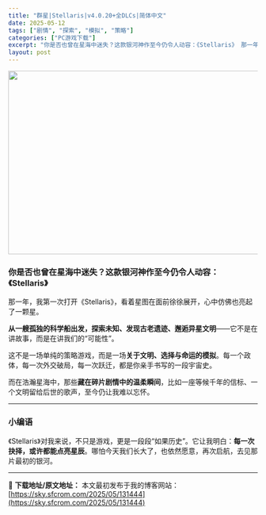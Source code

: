 ```yaml
---
title: "群星|Stellaris|v4.0.20+全DLCs|简体中文"
date: 2025-05-12
tags: ["剧情", "探索", "模拟", "策略"]
categories: ["PC游戏下载"]
excerpt: "你是否也曾在星海中迷失？这款银河神作至今仍令人动容：《Stellaris》 那一年，我第一次打开《Stellaris》，看着星图在面前徐徐展开，心中仿佛也亮起了一颗星。 从一艘孤独的科学船出发，探索未知、发现古老遗迹、邂逅异星文明——它不是在讲故事，而是在讲我们的“可能性”。 这不是一场单纯的策略游&hellip;"
layout: post
---
```


<img class="aligncenter size-full wp-image-131445" src="https://sky.sfcrom.com/wp-content/uploads/2025/05/2025051200390624.webp" alt="" width="660" height="370" />
<h3 class="" data-start="110" data-end="151">你是否也曾在星海中迷失？这款银河神作至今仍令人动容：《Stellaris》</h3>
<p class="" data-start="153" data-end="199">那一年，我第一次打开《Stellaris》，看着星图在面前徐徐展开，心中仿佛也亮起了一颗星。</p>
<p class="" data-start="201" data-end="258"><strong data-start="201" data-end="235">从一艘孤独的科学船出发，探索未知、发现古老遗迹、邂逅异星文明</strong>——它不是在讲故事，而是在讲我们的“可能性”。</p>
<p class="" data-start="260" data-end="329">这不是一场单纯的策略游戏，而是一场<strong data-start="277" data-end="294">关于文明、选择与命运的模拟</strong>。每一个政体，每一次外交破局，每一次跃迁，都是你亲手书写的一段宇宙史。</p>
<p class="" data-start="331" data-end="392">而在浩瀚星海中，那些<strong data-start="341" data-end="357">藏在碎片剧情中的温柔瞬间</strong>，比如一座等候千年的信标、一个文明留给后世的歌声，至今仍让我难以忘怀。</p>


<hr class="" data-start="394" data-end="397" />

<h3 class="" data-start="399" data-end="406">小编语</h3>
<p class="" data-start="408" data-end="498">《Stellaris》对我来说，不只是游戏，更是一段段“如果历史”。它让我明白：<strong data-start="448" data-end="466">每一次抉择，或许都能点亮星辰</strong>。哪怕今天我们长大了，也依然愿意，再次启航，去见那片最初的银河。</p>

---
📖 **下载地址/原文地址：** 本文最初发布于我的博客网站：[https://sky.sfcrom.com/2025/05/131444](https://sky.sfcrom.com/2025/05/131444)
